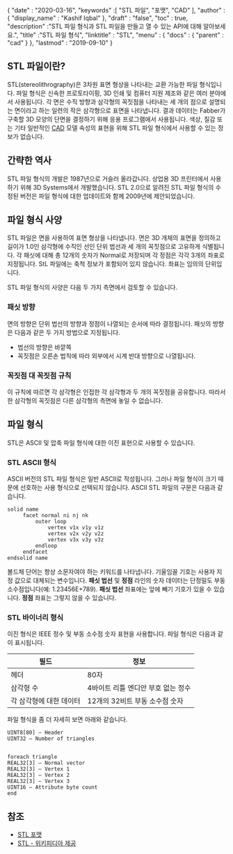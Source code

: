 {
  "date" : "2020-03-16",
  "keywords" :[ "STL 파일", "포맷", "CAD" ],
  "author" : {
    "display_name" : "Kashif Iqbal"
},
  "draft" : "false",
  "toc" : true,
  "description" :"STL 파일 형식과 STL 파일을 만들고 열 수 있는 API에 대해 알아보세요.",
  "title" :"STL 파일 형식",
  "linktitle" : "STL",
  "menu" : {
    "docs" : {
      "parent" : "cad"
}
},
  "lastmod" : "2019-09-10"
}

## STL 파일이란?

STL(stereolithrography)은 3차원 표면 형상을 나타내는 교환 가능한 파일 형식입니다. 파일 형식은 신속한 프로토타이핑, 3D 인쇄 및 컴퓨터 지원 제조와 같은 여러 분야에서 사용됩니다. 각 면은 수직 방향과 삼각형의 꼭짓점을 나타내는 세 개의 점으로 설명되는 면이라고 하는 일련의 작은 삼각형으로 표면을 나타냅니다. 결과 데이터는 Fabber가 구축할 3D 모양의 단면을 결정하기 위해 응용 프로그램에서 사용됩니다. 색상, 질감 또는 기타 일반적인 [CAD](/ko/cad/) 모델 속성의 표현을 위해 STL 파일 형식에서 사용할 수 있는 정보가 없습니다.

## 간략한 역사 ##

STL 파일 형식의 개발은 1987년으로 거슬러 올라갑니다. 상업용 3D 프린터에서 사용하기 위해 3D Systems에서 개발했습니다. STL 2.0으로 알려진 STL 파일 형식의 수정된 버전은 파일 형식에 대한 업데이트와 함께 2009년에 제안되었습니다.

## 파일 형식 사양 ##

STL 파일은 면을 사용하여 표면 형상을 나타냅니다. 면은 3D 개체의 표면을 정의하고 길이가 1.0인 삼각형에 수직인 선인 단위 법선과 세 개의 꼭짓점으로 고유하게 식별됩니다. 각 패싯에 대해 총 12개의 숫자가 Normal로 저장되며 각 정점은 각각 3개의 좌표로 지정됩니다. StL 파일에는 축척 정보가 포함되어 있지 않습니다. 좌표는 임의의 단위입니다.

STL 파일 형식의 사양은 다음 두 가지 측면에서 검토할 수 있습니다.

### 패싯 방향 ###

면의 방향은 단위 법선의 방향과 정점이 나열되는 순서에 따라 결정됩니다. 패싯의 방향은 다음과 같은 두 가지 방법으로 지정됩니다.

* 법선의 방향은 바깥쪽
* 꼭짓점은 오른손 법칙에 따라 외부에서 시계 반대 방향으로 나열됩니다.

### 꼭짓점 대 꼭짓점 규칙 ###

이 규칙에 따르면 각 삼각형은 인접한 각 삼각형과 두 개의 꼭짓점을 공유합니다. 따라서 한 삼각형의 꼭짓점은 다른 삼각형의 측면에 놓일 수 없습니다.

## 파일 형식 ##

STL은 ASCII 및 압축 파일 형식에 대한 이진 표현으로 사용할 수 있습니다.

### STL ASCII 형식 ###

ASCII 버전의 STL 파일 형식은 일반 ASCII로 작성됩니다. 그러나 파일 형식이 크기 때문에 선호하는 사용 형식으로 선택되지 않습니다. ASCII STL 파일의 구문은 다음과 같습니다.
```
solid name
     facet normal ni nj nk
         outer loop
             vertex v1x v1y v1z
             vertex v2x v2y v2z
             vertex v3x v3y v3z
         endloop
     endfacet
endsolid name
```
볼드체 단어는 항상 소문자여야 하는 키워드를 나타냅니다. 기울임꼴 기호는 사용자 지정 값으로 대체되는 변수입니다. **패싯 법선** 및 **정점** 라인의 숫자 데이터는 단정밀도 부동 소수점입니다(예: 1.23456E+789). **패싯 법선** 좌표에는 앞에 빼기 기호가 있을 수 있습니다. **정점** 좌표는 그렇지 않을 수 있습니다.

### STL 바이너리 형식 ###

이진 형식은 IEEE 정수 및 부동 소수점 숫자 표현을 사용합니다. 파일 형식은 다음과 같이 표시됩니다.

|필드|정보|
---|---|
|헤더|80자|
|삼각형 수|4바이트 리틀 엔디안 부호 없는 정수|
|각 삼각형에 대한 데이터|12개의 32비트 부동 소수점 숫자|

파일 형식을 좀 더 자세히 보면 아래와 같습니다.

```
UINT8[80] – Header
UINT32 – Number of triangles


foreach triangle
REAL32[3] – Normal vector
REAL32[3] – Vertex 1
REAL32[3] – Vertex 2
REAL32[3] – Vertex 3
UINT16 – Attribute byte count
end
```

## 참조 ##

* [STL 포맷](http://www.fabbers.com/tech/STL_Format)
* [STL - 위키피디아 제공](https://en.wikipedia.org/wiki/STL_(file_format))

